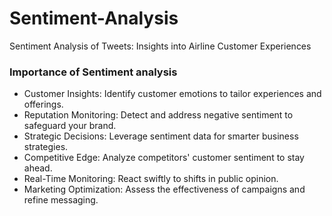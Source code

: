 # Sentiment-Analysis
Sentiment Analysis of Tweets: Insights into Airline Customer Experiences





### Importance of Sentiment analysis 
- Customer Insights: Identify customer emotions to tailor experiences and offerings.
- Reputation Monitoring: Detect and address negative sentiment to safeguard your brand.
- Strategic Decisions: Leverage sentiment data for smarter business strategies.
- Competitive Edge: Analyze competitors' customer sentiment to stay ahead.
- Real-Time Monitoring: React swiftly to shifts in public opinion.
- Marketing Optimization: Assess the effectiveness of campaigns and refine messaging. 

